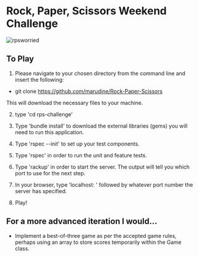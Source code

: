 # Rock, Paper, Scissors Weekend Challenge

![rpsworried](https://cloud.githubusercontent.com/assets/24227633/26279919/e31c8e28-3db9-11e7-9776-cead8d8db043.png)

## To Play

1. Please navigate to your chosen directory from the command line and insert the following:

- git clone https://github.com/marudine/Rock-Paper-Scissors

This will download the necessary files to your machine.

2. type 'cd rps-challenge'

3. Type 'bundle install' to download the external libraries (gems) you will need to run this application.

4. Type 'rspec --init' to set up your test components.

5. Type 'rspec' in order to run the unit and feature tests.

6. Type 'rackup' in order to start the server. The output will tell you which port to use for the next step.

7. In your browser, type 'localhost: ' followed by whatever port number the server has specified.

8. Play!


## For a more advanced iteration I would...

  * Implement a best-of-three game as per the accepted game rules, perhaps using an array to store scores temporarily within the Game class.
